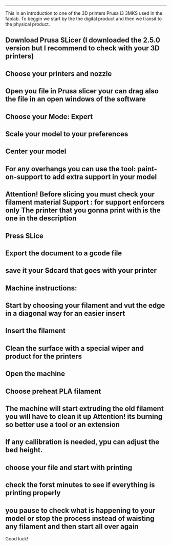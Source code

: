 
---
This in an introduction to one of the 3D printers Prusa i3 3MKS used in the fablab.
To beggin we start by the the digital product and then we transit to the physical product.

Download Prusa SLicer (I downloaded the 2.5.0 version but I recommend to check with your 3D printers)
---
Choose your printers and nozzle 
---
Open you file in Prusa slicer your can drag also the file in an open windows of the software
---
Choose your Mode: Expert
---
Scale your model to your preferences
---
Center your model
---
For any overhangs you can use the tool: paint-on-support to add extra support in your model
---
Attention! 
Before slicing you must check your filament material
Support : for support enforcers only
The printer that you gonna print with is the one in the description
---
Press SLice
---
Export the document to a gcode file
---
save it your Sdcard that goes with your printer
---
Machine instructions:
----
Start by choosing your filament and vut the edge in a diagonal way for an easier insert
---
Insert the filament
---
Clean the surface with a special wiper and product for the printers
---
Open the machine
---
Choose preheat PLA filament
---
The machine will start extruding the old filament you will have to clean it up Attention! its burning so better use a tool or an extension
---
If any callibration is needed, ypu can adjust the bed height.
--- 
choose your file and start with printing
---
check the forst minutes to see if everything is printing properly
---
you pause to check what is happening to your model or stop the process instead of waisting any filament and then start all over again
---
Good luck!
